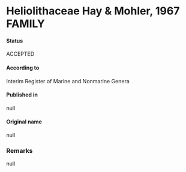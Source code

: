 Heliolithaceae Hay & Mohler, 1967 FAMILY
=======

#### Status
ACCEPTED

#### According to
Interim Register of Marine and Nonmarine Genera

#### Published in
null

#### Original name
null

### Remarks
null